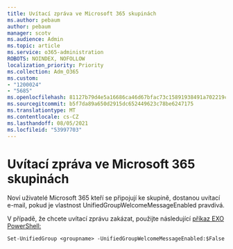 ```yaml
---
title: Uvítací zpráva ve Microsoft 365 skupinách
ms.author: pebaum
author: pebaum
manager: scotv
ms.audience: Admin
ms.topic: article
ms.service: o365-administration
ROBOTS: NOINDEX, NOFOLLOW
localization_priority: Priority
ms.collection: Adm_O365
ms.custom:
- "1200024"
- "5685"
ms.openlocfilehash: 81127b79d4e5a16686ca46d67bfac73c15891938491a702219cd73757c4e106c
ms.sourcegitcommit: b5f7da89a650d2915dc652449623c78be6247175
ms.translationtype: MT
ms.contentlocale: cs-CZ
ms.lasthandoff: 08/05/2021
ms.locfileid: "53997703"
---
```

# <a name="welcome-message-in-microsoft-365-groups"></a>Uvítací zpráva ve Microsoft 365 skupinách

Noví uživatelé Microsoft 365 kteří se připojují ke skupině, dostanou uvítací e-mail, pokud je vlastnost UnifiedGroupWelcomeMessageEnabled pravdivá.

V případě, že chcete uvítací zprávu zakázat, použijte následující [příkaz EXO PowerShell:](https://docs.microsoft.com/powershell/exchange/exchange-online/exchange-online-powershell-v2/exchange-online-powershell-v2?view=exchange-ps)

`
Set-UnifiedGroup <groupname> -UnifiedGroupWelcomeMessageEnabled:$False
`
